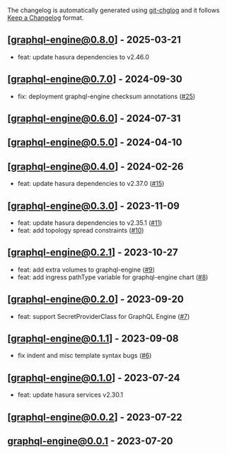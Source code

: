 The changelog is automatically generated using [git-chglog](https://github.com/git-chglog/git-chglog) and it follows [Keep a Changelog](https://keepachangelog.com) format.

<a name="graphql-engine@0.8.0"></a>
## [graphql-engine@0.8.0] - 2025-03-21
- feat: update hasura dependencies to v2.46.0

<a name="graphql-engine@0.7.0"></a>
## [graphql-engine@0.7.0] - 2024-09-30
- fix: deployment graphql-engine checksum annotations ([#25](https://github.com/hasura/helm-charts/issues/25))

<a name="graphql-engine@0.6.0"></a>
## [graphql-engine@0.6.0] - 2024-07-31

<a name="graphql-engine@0.5.0"></a>
## [graphql-engine@0.5.0] - 2024-04-10

<a name="graphql-engine@0.4.0"></a>
## [graphql-engine@0.4.0] - 2024-02-26
- feat: update hasura dependencies to v2.37.0 ([#15](https://github.com/hasura/helm-charts/issues/15))

<a name="graphql-engine@0.3.0"></a>
## [graphql-engine@0.3.0] - 2023-11-09
- feat: update hasura dependencies to v2.35.1 ([#11](https://github.com/hasura/helm-charts/issues/11))
- feat: add topology spread constraints ([#10](https://github.com/hasura/helm-charts/issues/10))

<a name="graphql-engine@0.2.1"></a>
## [graphql-engine@0.2.1] - 2023-10-27
- feat: add extra volumes to graphql-engine ([#9](https://github.com/hasura/helm-charts/issues/9))
- feat: add ingress pathType variable for graphql-engine chart ([#8](https://github.com/hasura/helm-charts/issues/8))

<a name="graphql-engine@0.2.0"></a>
## [graphql-engine@0.2.0] - 2023-09-20
- feat: support SecretProviderClass for GraphQL Engine ([#7](https://github.com/hasura/helm-charts/issues/7))

<a name="graphql-engine@0.1.1"></a>
## [graphql-engine@0.1.1] - 2023-09-08
- fix indent and misc template syntax bugs ([#6](https://github.com/hasura/helm-charts/issues/6))

<a name="graphql-engine@0.1.0"></a>
## [graphql-engine@0.1.0] - 2023-07-24
- feat: update hasura services v2.30.1

<a name="graphql-engine@0.0.2"></a>
## [graphql-engine@0.0.2] - 2023-07-22

<a name="graphql-engine@0.0.1"></a>
## graphql-engine@0.0.1 - 2023-07-20
